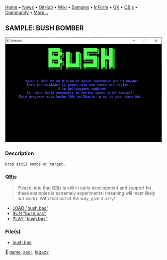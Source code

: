 [Home](https://qb64.com) • [News](../../news.md) • [GitHub](https://github.com/QB64Official/qb64) • [Wiki](https://github.com/QB64Official/qb64/wiki) • [Samples](../../samples.md) • [InForm](../../inform.md) • [GX](../../gx.md) • [QBjs](../../qbjs.md) • [Community](../../community.md) • [More...](../../more.md)

## SAMPLE: BUSH BOMBER

![screenshot.png](img/screenshot.png)

### Description

```text
Drop ascii bombs on target.
```

### QBjs

> Please note that QBjs is still in early development and support for these examples is extremely experimental (meaning will most likely not work). With that out of the way, give it a try!

* [LOAD "bush.bas"](https://v6p9d9t4.ssl.hwcdn.net/html/6029471/index.html?src=https://qb64.com/samples/bush-bomber/src/bush.bas)
* [RUN "bush.bas"](https://v6p9d9t4.ssl.hwcdn.net/html/6029471/index.html?mode=auto&src=https://qb64.com/samples/bush-bomber/src/bush.bas)
* [PLAY "bush.bas"](https://v6p9d9t4.ssl.hwcdn.net/html/6029471/index.html?mode=play&src=https://qb64.com/samples/bush-bomber/src/bush.bas)

### File(s)

* [bush.bas](src/bush.bas)

🔗 [game](../game.md), [ascii](../ascii.md), [legacy](../legacy.md)
